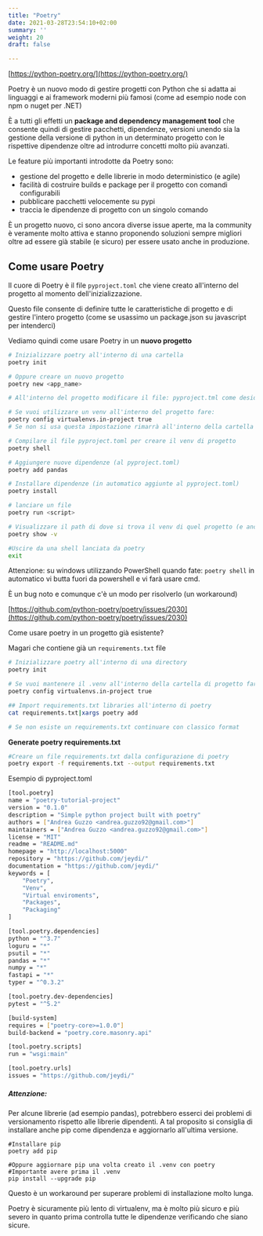 ```yaml
---
title: "Poetry"
date: 2021-03-28T23:54:10+02:00
summary: ''
weight: 20
draft: false

---
```

[https://python-poetry.org/](https://python-poetry.org/)

Poetry è un nuovo modo di gestire progetti con Python che si adatta ai linguaggi e ai framework moderni più famosi (come ad esempio node con npm o nuget per .NET)

È a tutti gli effetti un **package and dependency management tool** che consente quindi di gestire pacchetti, dipendenze, versioni unendo sia la gestione della versione di python in un determinato progetto con le rispettive dipendenze oltre ad introdurre concetti molto più avanzati.

Le feature più importanti introdotte da Poetry sono:

- gestione del progetto e delle librerie in modo deterministico (e agile)
- facilità di costruire builds e package per il progetto con comandi configurabili
- pubblicare pacchetti velocemente su pypi
- traccia le dipendenze di progetto con un singolo comando

È un progetto nuovo, ci sono ancora diverse issue aperte, ma la community è veramente molto attiva e stanno proponendo soluzioni sempre migliori oltre ad essere già stabile (e sicuro) per essere usato anche in produzione.

## Come usare Poetry

Il cuore di Poetry è il file `pyproject.toml` che viene creato all'interno del progetto al momento dell'inizializzazione.

Questo file consente di definire tutte le caratteristiche di progetto e di gestire l'intero progetto (come se usassimo un package.json su javascript per intenderci)

Vediamo quindi come usare Poetry in un **nuovo progetto**

```bash
# Inizializzare poetry all'interno di una cartella
poetry init

# Oppure creare un nuovo progetto
poetry new <app_name>

# All'interno del progetto modificare il file: pyproject.tml come desiderate

# Se vuoi utilizzare un venv all'interno del progetto fare:
poetry config virtualenvs.in-project true
# Se non si usa questa impostazione rimarrà all'interno della cartella generale di poetry

# Compilare il file pyproject.toml per creare il venv di progetto
poetry shell

# Aggiungere nuove dipendenze (al pyproject.toml)
poetry add pandas

# Installare dipendenze (in automatico aggiunte al pyproject.toml)
poetry install

# lanciare un file
poetry run <script>

# Visualizzare il path di dove si trova il venv di quel progetto (e anche l'elenco delle librerie)
poetry show -v

#Uscire da una shell lanciata da poetry
exit
```

Attenzione: su windows utilizzando PowerShell quando fate: `poetry shell` in automatico vi butta fuori da powershell e vi farà usare cmd.

È un bug noto e comunque c'è un modo per risolverlo (un workaround)

[https://github.com/python-poetry/poetry/issues/2030](https://github.com/python-poetry/poetry/issues/2030)

Come usare poetry in un progetto già esistente?

Magari che contiene già un `requirements.txt` file 

```bash
# Inizializzare poetry all'interno di una directory
poetry init

# Se vuoi mantenere il .venv all'interno della cartella di progetto fare:
poetry config virtualenvs.in-project true

## Import requirements.txt libraries all'interno di poetry
cat requirements.txt|xargs poetry add

# Se non esiste un requirements.txt continuare con classico format
```

**Generate poetry requirements.txt**

```bash
#Creare un file requirements.txt dalla configurazione di poetry
poetry export -f requirements.txt --output requirements.txt
```

Esempio di pyproject.toml

```bash
[tool.poetry]
name = "poetry-tutorial-project"
version = "0.1.0"
description = "Simple python project built with poetry"
authors = ["Andrea Guzzo <andrea.guzzo92@gmail.com>"]
maintainers = ["Andrea Guzzo <andrea.guzzo92@gmail.com>"]
license = "MIT"
readme = "README.md"
homepage = "http://localhost:5000"
repository = "https://github.com/jeydi/"
documentation = "https://github.com/jeydi/"
keywords = [
	"Poetry",
	"Venv",
	"Virtual enviroments",
	"Packages",
	"Packaging"
]

[tool.poetry.dependencies]
python = "^3.7"
loguru = "*"
psutil = "*"
pandas = "*"
numpy = "*"
fastapi = "*"
typer = "^0.3.2"

[tool.poetry.dev-dependencies]
pytest = "^5.2"

[build-system]
requires = ["poetry-core>=1.0.0"]
build-backend = "poetry.core.masonry.api"

[tool.poetry.scripts]
run = "wsgi:main"

[tool.poetry.urls]
issues = "https://github.com/jeydi/"
```

##### Attenzione:
Per alcune librerie (ad esempio pandas), potrebbero esserci dei problemi di versionamento rispetto alle librerie dipendenti.
A tal proposito si consiglia di installare anche pip come dipendenza e aggiornarlo all'ultima versione.
```
#Installare pip
poetry add pip

#Oppure aggiornare pip una volta creato il .venv con poetry
#Importante avere prima il .venv
pip install --upgrade pip

```
Questo è un workaround per superare problemi di installazione molto lunga.

Poetry è sicuramente più lento di virtualenv, ma è molto più sicuro e più severo in quanto prima controlla tutte le dipendenze verificando che siano sicure.